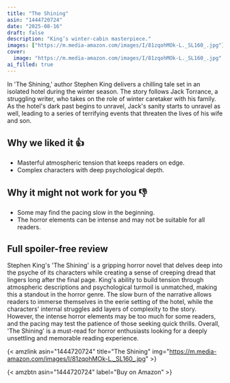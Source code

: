 ```yaml
---
title: "The Shining"
asin: "1444720724"
date: "2025-08-16"
draft: false
description: "King’s winter-cabin masterpiece."
images: ["https://m.media-amazon.com/images/I/81zqohMOk-L._SL160_.jpg"]
cover:
  image: "https://m.media-amazon.com/images/I/81zqohMOk-L._SL160_.jpg"
ai_filled: true
---
```


In 'The Shining,' author Stephen King delivers a chilling tale set in an
isolated hotel during the winter season. The story follows Jack Torrance, a
struggling writer, who takes on the role of winter caretaker with his family. As
the hotel's dark past begins to unravel, Jack's sanity starts to unravel as
well, leading to a series of terrifying events that threaten the lives of his
wife and son.

## Why we liked it 👍
- Masterful atmospheric tension that keeps readers on edge.
- Complex characters with deep psychological depth.

## Why it might not work for you 👎
- Some may find the pacing slow in the beginning.
- The horror elements can be intense and may not be suitable for all readers.

## Full spoiler-free review
Stephen King's 'The Shining' is a gripping horror novel that delves deep into
the psyche of its characters while creating a sense of creeping dread that
lingers long after the final page. King's ability to build tension through
atmospheric descriptions and psychological turmoil is unmatched, making this a
standout in the horror genre. The slow burn of the narrative allows readers to
immerse themselves in the eerie setting of the hotel, while the characters'
internal struggles add layers of complexity to the story. However, the intense
horror elements may be too much for some readers, and the pacing may test the
patience of those seeking quick thrills. Overall, 'The Shining' is a must-read
for horror enthusiasts looking for a deeply unsettling and memorable reading
experience.

{< amzlink asin="1444720724" title="The Shining" img="https://m.media-amazon.com/images/I/81zqohMOk-L._SL160_.jpg" >}

{< amzbtn asin="1444720724" label="Buy on Amazon" >}
